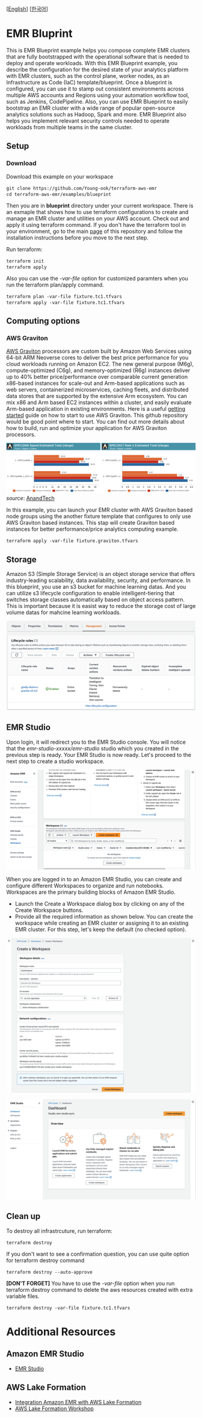 [[English](README.md)] [[한국어](README.ko.md)]

# EMR Bluprint
This is EMR Blueprint example helps you compose complete EMR clusters that are fully bootstrapped with the operational software that is needed to deploy and operate workloads. With this EMR Blueprint example, you describe the configuration for the desired state of your analytics platform with EMR clusters, such as the control plane, worker nodes, as an Infrastructure as Code (IaC) template/blueprint. Once a blueprint is configured, you can use it to stamp out consistent environments across multiple AWS accounts and Regions using your automation workflow tool, such as Jenkins, CodePipeline. Also, you can use EMR Blueprint to easily bootstrap an EMR cluster with a wide range of popular open-source analytics solutions such as Hadoop, Spark and more. EMR Blueprint also helps you implement relevant security controls needed to operate workloads from multiple teams in the same cluster.

## Setup
### Download
Download this example on your workspace
```
git clone https://github.com/Young-ook/terraform-aws-emr
cd terraform-aws-emr/examples/blueprint
```

Then you are in **blueprint** directory under your current workspace. There is an exmaple that shows how to use terraform configurations to create and manage an EMR cluster and utilities on your AWS account. Check out and apply it using terraform command. If you don't have the terraform tool in your environment, go to the main [page](https://github.com/Young-ook/terraform-aws-emr) of this repository and follow the installation instructions before you move to the next step.

Run terraform:
```
terraform init
terraform apply
```
Also you can use the *-var-file* option for customized paramters when you run the terraform plan/apply command.
```
terraform plan -var-file fixture.tc1.tfvars
terraform apply -var-file fixture.tc1.tfvars
```

## Computing options
### AWS Graviton
[AWS Graviton](https://aws.amazon.com/ec2/graviton/) processors are custom built by Amazon Web Services using 64-bit ARM Neoverse cores to deliver the best price performance for you cloud workloads running on Amazon EC2. The new general purpose (M6g), compute-optimized (C6g), and memory-optimized (R6g) instances deliver up to 40% better price/performance over comparable current generation x86-based instances for scale-out and Arm-based applications such as web servers, containerized microservices, caching fleets, and distributed data stores that are supported by the extensive Arm ecosystem. You can mix x86 and Arm based EC2 instances within a cluster, and easily evaluate Arm-based application in existing environments. Here is a useful [getting started](https://github.com/aws/aws-graviton-getting-started) guide on how to start to use AWS Graviton. This github repository would be good point where to start. You can find out more details about how to build, run and optimize your application for AWS Graviton processors.

![aws-graviton2-perf](../../images/aws-graviton2-perf.png)
*source*: [AnandTech](https://www.anandtech.com/show/15578/cloud-clash-amazon-graviton2-arm-against-intel-and-amd)

In this example, you can launch your EMR cluster with AWS Graviton based node groups using the another fixture template that configures to only use AWS Graviton based instances. This stap will create Graviton based instances for better performance/price analytics computing example.
```
terraform apply -var-file fixture.graviton.tfvars
```

## Storage
Amazon S3 (Simple Storage Service) is an object storage service that offers industry-leading scalability, data availability, security, and performance. In this blueprint, you use an s3 bucket for machine learning datas. And you can utilize s3 lifecycle configuration to enable intelligent-tiering that switches storage classes automatically based on object access pattern. This is important because it is easist way to reduce the storage cost of large volume datas for mahcine learning workloads.

![aws-s3-lc-int-tiering](../../images/aws-s3-lc-int-tiering.png)

## EMR Studio
Upon login, it will redirect you to the EMR Studio console. You will notice that the *emr-studio-xxxxx/emr-studio* studio which you created in the previous step is ready. Your EMR Studio is now ready. Let's proceed to the next step to create a studio workspace.

![aws-emr-studio-workspaces](../../images/aws-emr-studio-workspaces.png)

When you are logged in to an Amazon EMR Studio, you can create and configure different Workspaces to organize and run notebooks. Workspaces are the primary building blocks of Amazon EMR Studio.

* Launch the Create a Workspace dialog box by clicking on any of the Create Workspace buttons.
* Provide all the required information as shown below. You can create the workspace while creating an EMR cluster or assigning it to an existing EMR cluster. For this step, let's keep the default (no checked option).

![aws-emr-studio-new-workspace](../../images/aws-emr-studio-new-workspace.png)

![aws-emr-studio-dashboard](../../images/aws-emr-studio-dashboard.png)

## Clean up
To destroy all infrastrcuture, run terraform:
```
terraform destroy
```

If you don't want to see a confirmation question, you can use quite option for terraform destroy command
```
terraform destroy --auto-approve
```

**[DON'T FORGET]** You have to use the *-var-file* option when you run terraform destroy command to delete the aws resources created with extra variable files.
```
terraform destroy -var-file fixture.tc1.tfvars
```

# Additional Resources
## Amazon EMR Studio
- [EMR Studio](https://github.com/Young-ook/terraform-aws-emr/tree/main/modules/studio/)

## AWS Lake Formation
- [Integration Amazon EMR with AWS Lake Formation](https://docs.aws.amazon.com/emr/latest/ManagementGuide/emr-lake-formation.html)
- [AWS Lake Formation Workshop](https://catalog.us-east-1.prod.workshops.aws/workshops/78572df7-d2ee-4f78-b698-7cafdb55135d/en-US)
